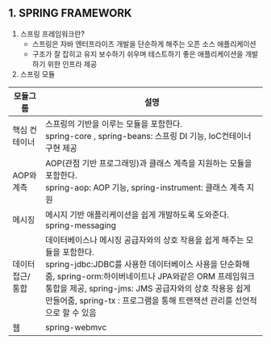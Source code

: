 ## 1. SPRING FRAMEWORK
1. 스프링 프레임워크란?
   - 스프링은 자바 엔터프라이즈 개발을 단순하게 해주는 오픈 소스 애플리케이션
   - 구조가 잘 잡히고 유지 보수하기 쉬우며 테스트하기 좋은 애플리케이션을 개발하기 위한 인프라 제공
2. 스프링 모듈

|모듈그룹|설명|
|-------|----|
|핵심 컨테이너|스프링의 기반을 이루는 모듈을 포함한다. <br> spring-core , spring-beans: 스프링 DI 기능, IoC컨테이너 구현 제공|
|AOP와 계측|AOP(관점 기반 프로그래밍)과 클래스 계측을 지원하는 모듈을 포함한다. <br>spring-aop: AOP 기능, spring-instrument: 클래스 계측 지원|
|메시징| 메시지 기반 애플리케이션을 쉽게 개발하도록 도와준다. spring-messaging
|데이터 접근/통합| 데이터베이스나 메시징 공급자와의 상호 작용을 쉽게 해주는 모듈을 포함한다.<br>spring-jdbc:JDBC를 사용한 데이터베이스 사용을 단순화해줌, spring-orm:하이버네이트나 JPA와같은 ORM 프레임워크 통합을 제공, spring-jms: JMS 공급자와의 상호 작용응 쉽게 만들어줌, spring-tx : 프로그램을 통해 트랜잭션 관리를 선언적으로 할 수 있음|
|웹|spring-webmvc
